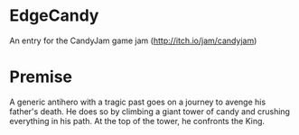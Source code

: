 EdgeCandy
=========

An entry for the CandyJam game jam (http://itch.io/jam/candyjam)

Premise
=========
A generic antihero with a tragic past goes on a journey to avenge his father's death.  He does so by climbing a giant tower of candy and crushing everything in his path.  At the top of the tower, he confronts the King.
